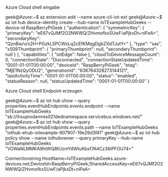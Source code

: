 
Azure Cloud shell eingabe

geek@Azure:~$ az extension add --name azure-cli-iot-ext
geek@Azure:~$ az iot hub device-identity create --hub-name IoTExampleHubGeeks --device-id RaspBerryPiGeek
{
  "authentication": {
    "symmetricKey": {
      "primaryKey": "eE67vQJMf2O2NWWQ/ZHvmofkxSUwF/aPjkxDt+nIFeA=",
      "secondaryKey": "QznBw/v/x2H+PGzkLSPCWxLq2cEfKMqgDgbZXdTJutY="
    },
    "type": "sas",
    "x509Thumbprint": {
      "primaryThumbprint": null,
      "secondaryThumbprint": null
    }
  },
  "capabilities": {
    "iotEdge": false
  },
  "cloudToDeviceMessageCount": 0,
  "connectionState": "Disconnected",
  "connectionStateUpdatedTime": "0001-01-01T00:00:00",
  "deviceId": "RaspBerryPiGeek",
  "etag": "MjE1NzQyODU2",
  "generationId": "636764328273144121",
  "lastActivityTime": "0001-01-01T00:00:00",
  "status": "enabled",
  "statusReason": null,
  "statusUpdatedTime": "0001-01-01T00:00:00"
}


Azure Cloud shell  Endpoint erzeugen

geek@Azure:~$ az iot hub show --query properties.eventHubEndpoints.events.endpoint --name IoTExampleHubGeeks
"sb://ihsuprodamres021dednamespace.servicebus.windows.net/"
geek@Azure:~$ az iot hub show --query properties.eventHubEndpoints.events.path --name IoTExampleHubGeeks
"iothub-ehub-iotexample-907907-19e29d3f41"
geek@Azure:~$ az iot hub policy show --name iothubowner --query primaryKey --hub-name IoTExampleHubGeeks
"VOWaNLMMKA9htWQ8tUzmY4WtuKbxf7A4Cz36iPFOU74="

Connectionstring
HostName=IoTExampleHubGeeks.azure-devices.net;DeviceId=RaspBerryPiGeek;SharedAccessKey=eE67vQJMf2O2NWWQ/ZHvmofkxSUwF/aPjkxDt+nIFeA=
